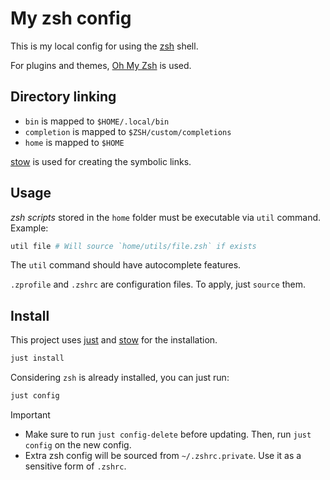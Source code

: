 # My zsh config

This is my local config for using the [zsh](https://www.zsh.org/) shell.

For plugins and themes, [Oh My Zsh](https://ohmyz.sh/) is used.

## Directory linking

- `bin` is mapped to `$HOME/.local/bin`
- `completion` is mapped to `$ZSH/custom/completions`
- `home` is mapped to `$HOME`

[stow](https://www.gnu.org/software/stow/) is used for creating the symbolic links.

## Usage

_zsh scripts_ stored in the `home` folder must be executable via `util` command. Example:

```bash
util file # Will source `home/utils/file.zsh` if exists
```

The `util` command should have autocomplete features.

`.zprofile` and `.zshrc` are configuration files. To apply, just `source` them.

## Install

This project uses [just](https://github.com/casey/just) and [stow](https://www.gnu.org/software/stow/) for the installation.

```bash
just install
```

Considering `zsh` is already installed, you can just run:

```bash
just config
```

> [!IMPORTANT]
> - Make sure to run `just config-delete` before updating. Then, run `just config` on the new config.
> - Extra zsh config will be sourced from `~/.zshrc.private`. Use it as a sensitive form of `.zshrc`.
